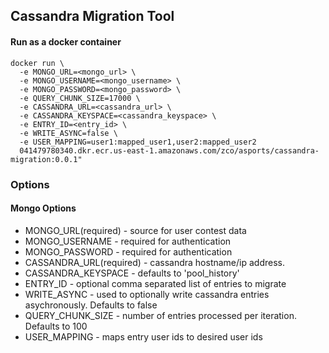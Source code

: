 ## Cassandra Migration Tool

#### Run as a docker container
```
docker run \
  -e MONGO_URL=<mongo_url> \
  -e MONGO_USERNAME=<mongo_username> \
  -e MONGO_PASSWORD=<mongo_password> \
  -e QUERY_CHUNK_SIZE=17000 \
  -e CASSANDRA_URL=<cassandra_url> \
  -e CASSANDRA_KEYSPACE=<cassandra_keyspace> \
  -e ENTRY_ID=<entry_id> \
  -e WRITE_ASYNC=false \
  -e USER_MAPPING=user1:mapped_user1,user2:mapped_user2
  041479780340.dkr.ecr.us-east-1.amazonaws.com/zco/asports/cassandra-migration:0.0.1"
```

### Options

#### Mongo Options
* MONGO_URL(required) - source for user contest data
* MONGO_USERNAME - required for authentication
* MONGO_PASSWORD - required for authentication
* CASSANDRA_URL(required) - cassandra hostname/ip address.
* CASSANDRA_KEYSPACE - defaults to 'pool_history'
* ENTRY_ID - optional comma separated list of entries to migrate
* WRITE_ASYNC - used to optionally write cassandra entries asychronously. Defaults to false
* QUERY_CHUNK_SIZE - number of entries processed per iteration. Defaults to 100
* USER_MAPPING - maps entry user ids to desired user ids
